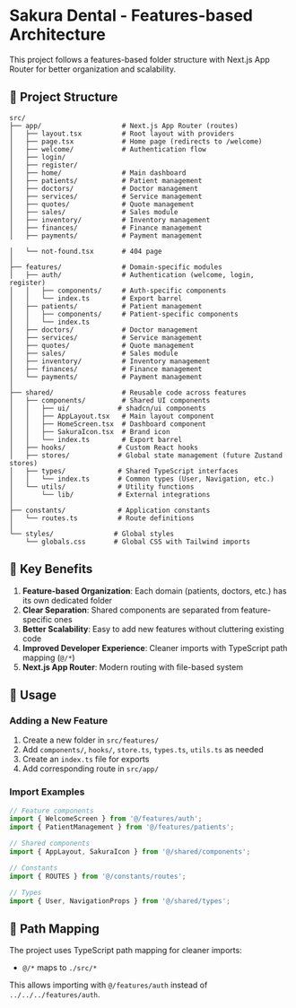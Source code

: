 # Sakura Dental - Features-based Architecture

This project follows a features-based folder structure with Next.js App Router for better organization and scalability.

## 📁 Project Structure

```
src/
├── app/                    # Next.js App Router (routes)
│   ├── layout.tsx          # Root layout with providers
│   ├── page.tsx            # Home page (redirects to /welcome)
│   ├── welcome/            # Authentication flow
│   ├── login/
│   ├── register/
│   ├── home/               # Main dashboard
│   ├── patients/           # Patient management
│   ├── doctors/            # Doctor management
│   ├── services/           # Service management
│   ├── quotes/             # Quote management
│   ├── sales/              # Sales module
│   ├── inventory/          # Inventory management
│   ├── finances/           # Finance management
│   ├── payments/           # Payment management

│   └── not-found.tsx       # 404 page
│
├── features/               # Domain-specific modules
│   ├── auth/               # Authentication (welcome, login, register)
│   │   ├── components/     # Auth-specific components
│   │   └── index.ts        # Export barrel
│   ├── patients/           # Patient management
│   │   ├── components/     # Patient-specific components
│   │   └── index.ts
│   ├── doctors/            # Doctor management
│   ├── services/           # Service management
│   ├── quotes/             # Quote management
│   ├── sales/              # Sales module
│   ├── inventory/          # Inventory management
│   ├── finances/           # Finance management
│   └── payments/           # Payment management
│
├── shared/                 # Reusable code across features
│   ├── components/         # Shared UI components
│   │   ├── ui/            # shadcn/ui components
│   │   ├── AppLayout.tsx   # Main layout component
│   │   ├── HomeScreen.tsx  # Dashboard component
│   │   ├── SakuraIcon.tsx  # Brand icon
│   │   └── index.ts        # Export barrel
│   ├── hooks/             # Custom React hooks
│   ├── stores/            # Global state management (future Zustand stores)
│   ├── types/             # Shared TypeScript interfaces
│   │   └── index.ts       # Common types (User, Navigation, etc.)
│   └── utils/             # Utility functions
│       └── lib/           # External integrations
│
├── constants/             # Application constants
│   └── routes.ts          # Route definitions
│
└── styles/               # Global styles
    └── globals.css       # Global CSS with Tailwind imports
```

## 🎯 Key Benefits

1. **Feature-based Organization**: Each domain (patients, doctors, etc.) has its own dedicated folder
2. **Clear Separation**: Shared components are separated from feature-specific ones
3. **Better Scalability**: Easy to add new features without cluttering existing code
4. **Improved Developer Experience**: Cleaner imports with TypeScript path mapping (`@/*`)
5. **Next.js App Router**: Modern routing with file-based system

## 🚀 Usage

### Adding a New Feature
1. Create a new folder in `src/features/`
2. Add `components/`, `hooks/`, `store.ts`, `types.ts`, `utils.ts` as needed
3. Create an `index.ts` file for exports
4. Add corresponding route in `src/app/`

### Import Examples
```typescript
// Feature components
import { WelcomeScreen } from '@/features/auth';
import { PatientManagement } from '@/features/patients';

// Shared components
import { AppLayout, SakuraIcon } from '@/shared/components';

// Constants
import { ROUTES } from '@/constants/routes';

// Types
import { User, NavigationProps } from '@/shared/types';
```

## 🔧 Path Mapping

The project uses TypeScript path mapping for cleaner imports:
- `@/*` maps to `./src/*`

This allows importing with `@/features/auth` instead of `../../../features/auth`. 